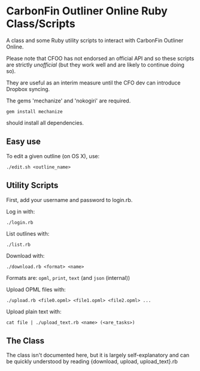 # CarbonFin Outliner Online Ruby Class/Scripts

A class and some Ruby utility scripts to interact with CarbonFin Outliner Online.

Please note that CFOO has not endorsed an official API and so these scripts are strictly _unofficial_ (but they work well and are likely to continue doing so).

They are useful as an interim measure until the CFO dev can introduce Dropbox syncing.

The gems 'mechanize' and 'nokogiri' are required.

    gem install mechanize

should install all dependencies.

## Easy use

To edit a given outline (on OS X), use:

    ./edit.sh <outline_name>

## Utility Scripts

First, add your username and password to login.rb.

Log in with:

    ./login.rb

List outlines with:

    ./list.rb

Download with:

    ./download.rb <format> <name>
    
Formats are: ``opml``, ``print``, ``text`` (and ``json`` (internal))

Upload OPML files with:

    ./upload.rb <file0.opml> <file1.opml> <file2.opml> ...

Upload plain text with:

    cat file | ./upload_text.rb <name> (<are_tasks>)


## The Class

The class isn't documented here, but it is largely self-explanatory and can be quickly understood by reading {download, upload, upload_text}.rb